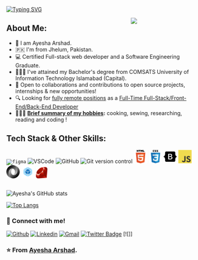 
[![Typing SVG](https://readme-typing-svg.herokuapp.com?font=Futura&color=E815CF&size=29&width=500&lines=Hello+World!+🌺+;I'm+Ayesha.;Nice+to+meet+you!+🙂+; )](https://git.io/typing-svg)

<img align="right" src="https://user-images.githubusercontent.com/44798044/187039837-c05d172e-4f68-4540-8cbd-4e790ad8cd0a.gif" width="35%"/> 

## About Me:
- 👋 I am Ayesha Arshad.
- :pakistan: I'm from Jhelum, Pakistan. 
- 💻 Certified Full-stack web developer and a Software Engineering Graduate.
- 👩🏽‍🎓 I've attained my Bachelor's degree from COMSATS University of Information Technology Islamabad (Capital).
- 🤝 Open to collaborations and contributions to open source projects, internships & new opportunities!
- 🔍 Looking for <ins>fully remote positions</ins> as a <ins>Full-Time Full-Stack/Front-End/Back-End Developer</ins>
- 🤸🏽‍♀️ **<ins>Brief summary of my hobbies</ins>:** cooking, sewing, researching, reading and coding !

## Tech Stack & Other Skills:
<!--Credit to all those who created or own these icons & logos | I do not own any of them-->
<p align="left"> 
  <code><img height="35" src="https://www.vectorlogo.zone/logos/figma/figma-icon.svg" alt="figma"/></code>
  <img src="https://i.giphy.com/media/IdyAQJVN2kVPNUrojM/200.webp" width="40" alt="VSCode"> 
  <img src="https://i.giphy.com/media/KzJkzjggfGN5Py6nkT/200.webp" width="40" alt="GitHub">
  <img src="https://media.giphy.com/media/kH6CqYiquZawmU1HI6/giphy.gif" width ="50" alt="Git version control"> 
  <code><img height="35" src="https://raw.githubusercontent.com/github/explore/80688e429a7d4ef2fca1e82350fe8e3517d3494d/topics/html/html.png" alt="HTML"></code>
  <code><img height="35" src="https://raw.githubusercontent.com/github/explore/80688e429a7d4ef2fca1e82350fe8e3517d3494d/topics/css/css.png" alt="CSS"></code>
  <code><img height="35" src="https://raw.githubusercontent.com/devicons/devicon/master/icons/bootstrap/bootstrap-plain.svg" alt="Bootstrap"></code>
  <code><img height="35" src="https://raw.githubusercontent.com/github/explore/80688e429a7d4ef2fca1e82350fe8e3517d3494d/topics/javascript/javascript.png" alt="JavaScript"></code>
  <code><img height="35" src="https://raw.githubusercontent.com/github/explore/80688e429a7d4ef2fca1e82350fe8e3517d3494d/topics/json/json.png" alt="JSON"></code>
  <code><img height="35" src="https://raw.githubusercontent.com/github/explore/80688e429a7d4ef2fca1e82350fe8e3517d3494d/topics/webpack/webpack.png" alt="Webpack"></code>
  <code><img height="30" src="https://raw.githubusercontent.com/github/explore/80688e429a7d4ef2fca1e82350fe8e3517d3494d/topics/ruby/ruby.png" alt="Ruby"></code>
<p style="display:flex; justify-content:center; align-items:center; column-gap: 5px;" >
  
![Ayesha's GitHub stats](https://github-readme-stats.vercel.app/api?username=shella12&show_icons=true&theme=radical)

[![Top Langs](https://github-readme-stats.vercel.app/api/top-langs/?username=shella12)](https://github.com/anuraghazra/github-readme-stats)

</p>


### 👤 Connect with me!

[![Github](https://img.shields.io/badge/-Github-000?style=flat&logo=Github&logoColor=white)](https://github.com/shella12)
[![Linkedin](https://img.shields.io/badge/-LinkedIn-blue?style=flat&logo=Linkedin&logoColor=white)](https://www.linkedin.com/in/-ayesha-arshad)
[![Gmail](https://img.shields.io/badge/-Gmail-c14438?style=flat&logo=Gmail&logoColor=white)](mailto:ayeshaarshad4567@gmail.com)
[![Twitter Badge](https://img.shields.io/badge/-Twitter-blue?style=flat&logo=Twitter&logoColor=white)](https://twitter.com/AyeshaA03712974)
[![]]

### ⭐ From [Ayesha Arshad](https://github.com/shella12).
